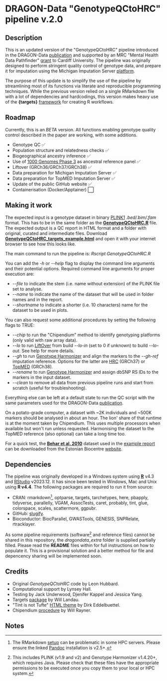 # DRAGON-Data "GenotypeQCtoHRC" pipeline v.2.0

## Description
This is an updated version of the "GenotypeQCtoHRC" pipeline introduced in the DRAGON-Data [publication](https://doi.org/10.1192%2Fbjo.2022.636) and supported by an MRC "Mental Health Data Pathfinder" [grant](https://gtr.ukri.org/projects?ref=MC_PC_17212) to Cardiff University. The pipeline was originally designed to perform stringent quality control of genotype data, and prepare it for imputation using the Michigan Imputation Server [platform](https://imputationserver.sph.umich.edu/).
 
The purpose of this update is to simplify the use of the pipeline by streamlining most of its functions via literate and reproducible programming techniques. While the previous version relied on a single RMarkdown file with a lot of dependencies and hardcodings, this version makes heavy use of the **{targets}** [framework](https://books.ropensci.org/targets/) for creating R workflows.

## Roadmap

Currently, this is an *BETA* version. All functions enabling genotype quality control described in the paper are working, with some additions.

- Genotype QC :white_check_mark:
- Population structure and relatedness checks :white_check_mark:
- Biogeographical ancestry inference :white_check_mark:
- Use of [1000 Genomes Phase 3](https://doi.org/10.1038/nature15393) as ancestral reference panel :white_check_mark:
- Liftover (GRCh36/GRCh37/GRCh38) :white_check_mark:
- Data preparation for Michigan Imputation Server :white_check_mark:
- Data preparation for TopMED Imputation Server :white_check_mark:
- Update of the public GitHub website :white_check_mark:
- Containerisation (Docker/Apptainer) :white_large_square:

## Making it work

The expected input is a genotype dataset in binary [PLINK1](https://www.cog-genomics.org/plink/1.9/data#make_bed) *.bed/.bim/.fam* format. This has to be in the same folder as the **[GenotypeQCtoHRC.R](GenotypeQCtoHRC.R)** file.
The expected output is a QC report in HTML format and a folder with original, curated and intermediate files. Download **[GenotypeQCtoHRC_targets_example.html](GenotypeQCtoHRC_targets_example.html)** and open it with your internet browser to see how this looks like.

The main command to run the pipeline is: *Rscript GenotypeQCtoHRC.R*

You can add the *-h* or *--help* flag to display the command line arguments and their potential options.
Required command line arguments for proper execution are:
- *--file* to indicate the stem (i.e. name without extension) of the PLINK file set to analyse.
- *--name* to indicate the name of the dataset that will be used in folder names and in the report.
- *--shortname* to indicate a shorter (i.e. 10 characters) name for the dataset to be used in plots.

You can also request some additional procedures by setting the following flags to TRUE:
- *--chip* to run the "Chipendium" method to identify genotyping platforms (only valid with raw array data).
- *--lo* to run [LiftOver](https://bioconductor.org/packages/release/workflows/html/liftOver.html) from build *--lo-in* (set to 0 if unknown) to build *--lo-out*. See help for more details.
- *--gh* to run [Genotype Harmonizer](https://github.com/molgenis/systemsgenetics/wiki/Genotype-Harmonizer) and align the markers to the *--gh-ref* imputation reference. Options for the latter are [HRC](https://imputationserver.sph.umich.edu) (GRCh37) or [TopMED](https://imputation.biodatacatalyst.nhlbi.nih.gov/) (GRCh38).
- *--rename* to run [Genotype Harmonizer](https://github.com/molgenis/systemsgenetics/wiki/Genotype-Harmonizer) and assign dbSNP RS IDs to the markers in the input dataset.
- *--clean* to remove all data from previous pipeline runs and start from scratch (useful for troubleshooting).

Everything else can be left at a default state to run the QC script with the same parameters used for the DRAGON-Data [publication](https://doi.org/10.1192%2Fbjo.2022.636). 

On a potato-grade computer, a dataset with ~2K individuals and ~500K markers should be analysed in about an hour. The lion' share of that runtime is at the moment taken by Chipendium. This uses multiple processors when available but won't run unless requested. Harmonising the dataset to the TopMED reference (also optional) can take a long time too.

For a quick test, the **[Behar et al. 2010](https://doi.org/10.1038/nature09103)** dataset used in the [example report](GenotypeQCtoHRC_targets_example.html) can be downloaded from the Estonian Biocentre [website](https://evolbio.ut.ee/jew/).

## Dependencies

The pipeline was originally developed in a Windows system using **[R](https://cran.r-project.org/)** v4.3 and [RStudio](https://posit.co/products/open-source/rstudio/) v2023.12. It has since been tested in Windows, Mac and Unix using **R v4.4**. The following packages are required to run it from source:
- CRAN: rmarkdown[^1], optparse, targets, tarchetypes, here, pbapply, tidyverse, parallelly, VGAM, AssocTests, caret, probably, tint, glue, colorspace, scales, scattermore, ggpubr.
- GitHub: [slugify](https://github.com/cannin/slugify/).
- Bioconductor: BiocParallel, GWASTools, GENESIS, SNPRelate, rtracklayer.

As some pipeline requirements (software[^2] and reference files) cannot be shared in this repository, the *dragondata_extra* folder is supplied partially filled. Please read the **README** files within for full instructions on how to populate it.
This is a provisional solution and a better method for file and depencency sharing will be implemented soon.

## Credits

- Original *GenotypeQCtoHRC* code by Leon Hubbard.
- Computational support by Lynsey Hall.
- Testing by Jack Underwood, Djenifer Kappel and Jessica Yang.
- Targets [package](https://docs.ropensci.org/targets/) by Will Landau.
- "Tint is not Tufte" [HTML theme](https://github.com/eddelbuettel/tint) by Dirk Eddelbuettel.
- Chipendium [procedure](https://www.chg.ox.ac.uk/~wrayner/strand/) by Will Rayner. 

## Notes

[^1]: The RMarkdown [setup](https://bookdown.org/yihui/rmarkdown/installation.html) can be problematic in some HPC servers. Please ensure the linked [Pandoc](https://pandoc.org/) installation is v2.5+.
[^2]: This includes PLINK (v1.9 and v2) and Genotype Harmonizer v1.4.20+, which requires Java. Please check that these files have the appropriate permissions to be executed once you copy them to your local or HPC system.

